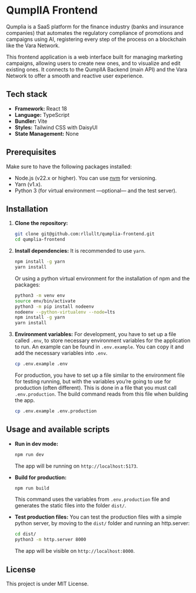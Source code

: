 # QumplIA Frontend

Qumplia is a SaaS platform for the finance industry (banks and insurance companies) that automates the regulatory compliance of promotions and campaigns using AI, registering every step of the process on a blockchain like the Vara Network.

This frontend application is a web interface built for managing marketing campaigns, allowing users to create new ones, and to visualize and edit existing ones.
It connects to the QumplIA Backend (main API) and the Vara Network to offer a smooth and reactive user experience.



## Tech stack

* **Framework:** React 18
* **Language:** TypeScript
* **Bundler:** Vite
* **Styles:** Tailwind CSS with DaisyUI
* **State Management:** None


## Prerequisites

Make sure to have the following packages installed:
* Node.js (v22.x or higher). You can use [nvm](https://github.com/nvm-sh/nvm) for versioning.
* Yarn (v1.x).
* Python 3 (for virtual environment —optional— and the test server).


## Installation

1.  **Clone the repository:**
    ```bash
    git clone git@github.com:rllullt/qumplia-frontend.git
    cd qumplia-frontend
    ```

2.  **Install dependencies:**
    It is recommended to use `yarn`.
    ```bash
    npm install -g yarn
    yarn install
    ```

    Or using a python virtual environment for the installation of npm and the packages:
    ```bash
    python3 -m venv env
    source env/bin/activate
    python3 -m pip install nodeenv
    nodeenv --python-virtualenv --node=lts
    npm install -g yarn
    yarn install
    ```

4.  **Environment variables:**
    For development, you have to set up a file called `.env`, to store necessary environment variables for the application to run.
    An example can be found in `.env.example`.
    You can copy it and add the necessary variables into `.env`.
    ```bash
    cp .env.example .env
    ```

    For production, you have to set up a file similar to the environment file for testing running, but with the variables you’re going to use for production (often different).
    This is done in a file that you must call `.env.production`.
    The build command reads from this file when building the app.
    ```bash
    cp .env.example .env.production
    ```


## Usage and available scripts

* **Run in dev mode:**
    ```bash
    npm run dev
    ```
    The app will be running on `http://localhost:5173`.

* **Build for production:**
    ```bash
    npm run build
    ```
    This command uses the variables from `.env.production` file and generates the static files into the folder `dist/`.

* **Test production files:**
    You can test the production files with a simple python server, by moving to the `dist/` folder and running an http.server:
    ```bash
    cd dist/
    python3 -m http.server 8000
    ```
    The app will be visible on `http://localhost:8000`.


## License

This project is under MIT License.
